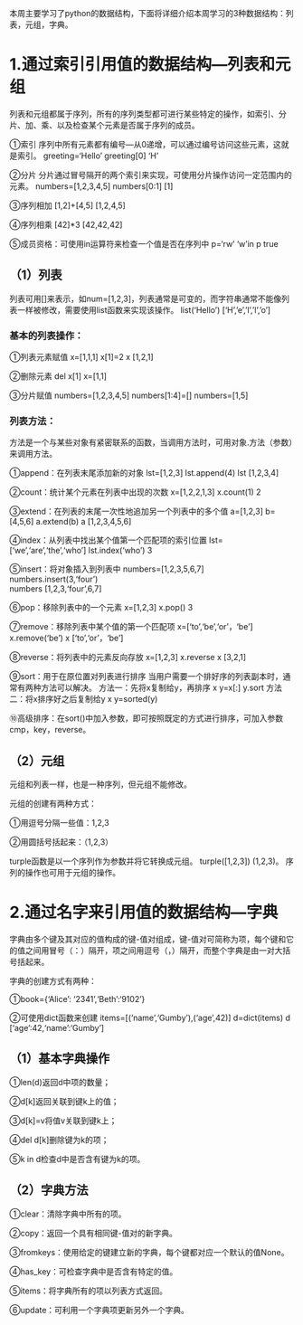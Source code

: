 本周主要学习了python的数据结构，下面将详细介绍本周学习的3种数据结构：列表，元组，字典。
# 1.通过索引引用值的数据结构—列表和元组
列表和元组都属于序列，所有的序列类型都可进行某些特定的操作，如索引、分片、加、乘、以及检查某个元素是否属于序列的成员。

 ①索引
序列中所有元素都有编号—从0递增，可以通过编号访问这些元素，这就是索引。
greeting=‘Hello’  greeting[0]  ‘H’

 ②分片
分片通过冒号隔开的两个索引来实现，可使用分片操作访问一定范围内的元素。
numbers=[1,2,3,4,5]  numbers[0:1]  [1]  

③序列相加
[1,2]+[4,5]  [1,2,4,5]

 ④序列相乘
[42]*3
[42,42,42]

⑤成员资格：可使用in运算符来检查一个值是否在序列中
p=‘rw’  ‘w’in p  true
## （1）列表
列表可用[]来表示，如num=[1,2,3]，列表通常是可变的，而字符串通常不能像列表一样被修改，需要使用list函数来实现该操作。
list(‘Hello’)
[‘H’,’e’,’l’,’l’,’o’]
### 基本的列表操作：
 ①列表元素赋值
x=[1,1,1]  x[1]=2  x  [1,2,1]

 ②删除元素
del x[1]  x=[1,1]

③分片赋值
numbers=[1,2,3,4,5]  numbers[1:4]=[]  numbers=[1,5]

### 列表方法：
方法是一个与某些对象有紧密联系的函数，当调用方法时，可用对象.方法（参数）来调用方法。

 ①append：在列表末尾添加新的对象
lst=[1,2,3]  lst.append(4)  lst  [1,2,3,4]

②count：统计某个元素在列表中出现的次数
x=[1,2,2,1,3]  x.count(1)  2

③extend：在列表的末尾一次性地追加另一个列表中的多个值
a=[1,2,3]  b=[4,5,6]  a.extend(b)  a  [1,2,3,4,5,6] 

④index：从列表中找出某个值第一个匹配项的索引位置
lst=[‘we’,‘are’,‘the’,‘who’]  lst.index(‘who’)  3

⑤insert：将对象插入到列表中
numbers=[1,2,3,5,6,7]  numbers.insert(3,‘four’)  
numbers  [1,2,3,‘four’,6,7]

⑥pop：移除列表中的一个元素
x=[1,2,3]  x.pop()  3

⑦remove：移除列表中某个值的第一个匹配项
x=[‘to’,‘be’,‘or’，‘be’]  x.remove(‘be’)  x  [‘to’,‘or’，‘be’]

⑧reverse：将列表中的元素反向存放
x=[1,2,3]  x.reverse  x  [3,2,1] 

⑨sort：用于在原位置对列表进行排序
当用户需要一个排好序的列表副本时，通常有两种方法可以解决。
方法一：先将x复制给y，再排序
x  y=x[:]  y.sort
方法二：将x排序好之后复制给y
x  y=sorted(y)

⑩高级排序：在sort()中加入参数，即可按照既定的方式进行排序，可加入参数cmp，key，reverse。
## （2）元组
元组和列表一样，也是一种序列，但元组不能修改。

元组的创建有两种方式：

①用逗号分隔一些值：1,2,3

②用圆括号括起来：（1,2,3）

turple函数是以一个序列作为参数并将它转换成元组。
turple([1,2,3])  (1,2,3)。
序列的操作也可用于元组的操作。
# 2.通过名字来引用值的数据结构—字典
字典由多个键及其对应的值构成的键-值对组成，键-值对可简称为项，每个键和它的值之间用冒号（：）隔开，项之间用逗号（，）隔开，而整个字典是由一对大括号括起来。

字典的创建方式有两种：

①book={‘Alice’: ‘2341’,‘Beth’:‘9102’}

②可使用dict函数来创建
items=[(‘name’,‘Gumby’),(‘age’,42)]  d=dict(items)
d  [‘age’:42,‘name’:‘Gumby’]
## （1）基本字典操作
①len(d)返回d中项的数量；

②d[k]返回关联到键k上的值；

③d[k]=v将值v关联到键k上；

④del d[k]删除键为k的项；

⑤k in d检查d中是否含有键为k的项。
## （2）字典方法
①clear：清除字典中所有的项。

②copy：返回一个具有相同键-值对的新字典。

③fromkeys：使用给定的键建立新的字典，每个键都对应一个默认的值None。

④has_key：可检查字典中是否含有特定的值。

⑤items：将字典所有的项以列表方式返回。

⑥update：可利用一个字典项更新另外一个字典。